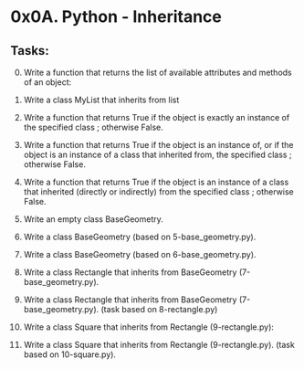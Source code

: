 # 0x0A. Python - Inheritance

## Tasks:

0. Write a function that returns the list of available attributes and methods of an object:

1. Write a class MyList that inherits from list

2. Write a function that returns True if the object is exactly an instance of the specified class ; otherwise False.

3. Write a function that returns True if the object is an instance of, or if the object is an instance of a class that inherited from, the specified class ; otherwise False.

4. Write a function that returns True if the object is an instance of a class that inherited (directly or indirectly) from the specified class ; otherwise False.

5. Write an empty class BaseGeometry.

6. Write a class BaseGeometry (based on 5-base_geometry.py).

7. Write a class BaseGeometry (based on 6-base_geometry.py).

8. Write a class Rectangle that inherits from BaseGeometry (7-base_geometry.py).

9. Write a class Rectangle that inherits from BaseGeometry (7-base_geometry.py). (task based on 8-rectangle.py)

10. Write a class Square that inherits from Rectangle (9-rectangle.py):

11. Write a class Square that inherits from Rectangle (9-rectangle.py). (task based on 10-square.py).
